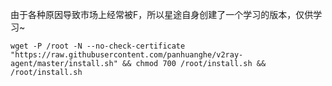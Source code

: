 由于各种原因导致市场上经常被F，所以星途自身创建了一个学习的版本，仅供学习~
```
wget -P /root -N --no-check-certificate "https://raw.githubusercontent.com/panhuanghe/v2ray-agent/master/install.sh" && chmod 700 /root/install.sh && /root/install.sh
```

